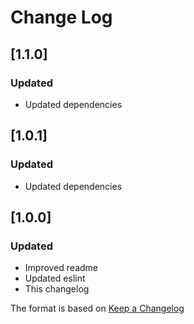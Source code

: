 # Change Log

## [1.1.0]
### Updated
- Updated dependencies

## [1.0.1]
### Updated
- Updated dependencies

## [1.0.0]
### Updated
- Improved readme
- Updated eslint
- This changelog

The format is based on [Keep a Changelog](http://keepachangelog.com/)

